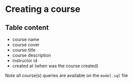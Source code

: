 # Creating a course 

## Table content
- course name
- course cover
- course title
- course description
- instructor id
- created at (when was the course created)

Note all course(s) queries are available on the `model.sql` file 
